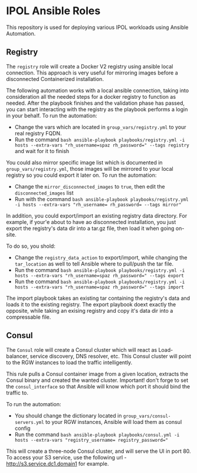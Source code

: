 # IPOL Ansible Roles 

This repository is used for deploying various IPOL workloads using Ansible Automation.

## Registry 

The `registry` role will create a Docker V2 registry using ansible local connection. This approach is very useful for mirroring images before a disconnected Containerized installation.

The following automation works with a local ansible connection, taking into consideration all the needed steps for a docker registry to function as needed. After the playbook finishes and the validation phase has passed, you can start interacting with the registry as the playbook performs a login in your behalf.
To run the automation:

* Change the vars which are located in `group_vars/registry.yml` to your real registry FQDN. 
* Run the command ```bash ansible-playbook playbooks/registry.yml -i hosts --extra-vars "rh_username=spaz rh_password=" --tags registry``` and wait for it to finish

You could also mirror specific image list which is documented in `group_vars/registry.yml`, those images will be mirrored to your local registry so you could export it later on. 
To run the automation: 

* Change the `mirror_disconnected_images` to `true`, then edit the `disconnected_images` list
* Run with the command ```bash ansible-playbook playbooks/registry.yml -i hosts --extra-vars "rh_username= rh_password= --tags mirror"```

In addition, you could export/import an existing registry data directory. For example, if your'e about to have ao disconnected installation, you just export the registry's data dir into a tar.gz file, then load it when going on-site. 

To do so, you shold: 

* Change the `registry_data_action` to export/import, while changing the `tar_location` as well to tell Ansible where to pull/push the tar file. 
* Run the command ```bash ansible-playbook playbooks/registry.yml -i hosts --extra-vars "rh_username=spaz rh_password=" --tags export```
* Run the command ```bash ansible-playbook playbooks/registry.yml -i hosts --extra-vars "rh_username=spaz rh_password=" --tags import```

The import playbook takes an existing tar containing the registry's data and loads it to the existing registry. 
The export playbook doext exactly the opposite, while taking an exising registry and copy it's data dir into a compressable file. 

## Consul 

The `Consul` role will create a Consul cluster which will react as Load-balancer, service discovery, DNS resolver, etc. This Consul cluster will point to the RGW instances to load the traffic intelligently. 

This rule pulls a Consul container image from a given location, extracts the Consul binary and created the wanted cluster.
Important! don't forge to set the `consul_interface` so that Ansible will know which port it should bind the traffic to. 

To run the automation: 

* You should change the dictionary located in `group_vars/consul-servers.yml` to your RGW instances, Ansible will load them as consul config
* Run the command ```bash ansible-playbook playbooks/consul.yml -i hosts --extra-vars "registry_username= registry_password="``` 

This will create a three-node Consul cluster, and will serve the UI in port 80. To access your S3 service, use the following url - http://s3.service.dc1.domain1 for example.  

  
